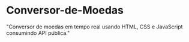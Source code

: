 # Conversor-de-Moedas
"Conversor de moedas em tempo real usando HTML, CSS e JavaScript consumindo API pública."
